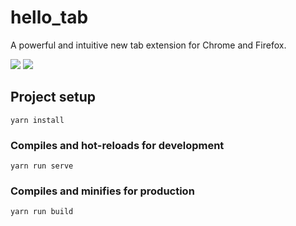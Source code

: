# hello_tab

A powerful and intuitive new tab extension for Chrome and Firefox.

![](https://i.imgur.com/TEOTayc.png)
![](https://i.imgur.com/kdQcvXJ.png)

## Project setup
```
yarn install
```

### Compiles and hot-reloads for development
```
yarn run serve
```

### Compiles and minifies for production
```
yarn run build
```
